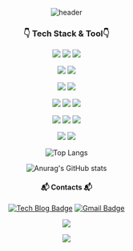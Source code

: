 <div align="center">

![header](https://capsule-render.vercel.app/api?type=venom&color=6d6a0a&height=160&section=header&text=Hello%20World!&fontColor=E2E2E2&fontSize=90&animation=twinkling)

### 👇 Tech Stack & Tool👇
<!--
<img src="https://img.shields.io/badge/HTML5-E34F26?style=flat-square&logo=htmlacademy&logoColor=white"> <img src="https://img.shields.io/badge/CSS-1572B6?style=flat-square&logo=css3&logoColor=white"> 
-->

<img src="https://img.shields.io/badge/Java-007396?style=flat-square&logo=openjdk&logoColor=white"> <img src="https://img.shields.io/badge/Spring-6DB33F?style=flat-square&logo=Spring&logoColor=white"/> <img src="https://img.shields.io/badge/Spring Boot-6DB33F?style=flat-square&logo=springboot&logoColor=white"> 

<img src="https://img.shields.io/badge/Spring Security-6DB33F?style=flat-square&logo=springsecurity&logoColor=white"> <img src="https://img.shields.io/badge/Spring Data JPA-6DB33F?style=flat-square&logo=Spring&logoColor=white">

<img src="https://img.shields.io/badge/MySQL-4479A1?style=flat-square&logo=mysql&logoColor=white"> <img src="https://img.shields.io/badge/Redis-DC382D?style=flat-square&logo=redis&logoColor=white">

<img src="https://img.shields.io/badge/AWS EC2-FF9900?style=flat-square&logo=amazonec2&logoColor=white"> <img src="https://img.shields.io/badge/AWS S3-569A31?style=flat-square&logo=amazons3&logoColor=white"> <img src="https://img.shields.io/badge/AWS RDS-527FFF?style=flat-square&logo=amazonrds&logoColor=white"> 

<img src="https://img.shields.io/badge/Docker-2496ED?style=flat-square&logo=Docker&logoColor=white"/> <img src="https://img.shields.io/badge/Github Actions-2088FF?style=flat-square&logo=githubactions&logoColor=white"/> <img src="https://img.shields.io/badge/GitHub-181717?style=flat-square&logo=GitHub&logoColor=white"/> 

<img src="https://img.shields.io/badge/Prometheus-E6522C?style=flat-square&logo=prometheus&logoColor=white"/> <img src="https://img.shields.io/badge/Grafana-F46800?style=flat-square&logo=grafana&logoColor=white"/> 


![Top Langs](https://github-readme-stats.vercel.app/api/top-langs/?username=95hyun&layout=compact&theme=merko)

![Anurag's GitHub stats](https://github-readme-stats.vercel.app/api?username=95hyun&show_icons=true&theme=merko)


#### 📬 Contacts 📬

[![Tech Blog Badge](http://img.shields.io/badge/-Tech%20blog-black?style=flat-square&logo=github&link=https://helloresekai.tistory.com/)](https://helloresekai.tistory.com/)
[![Gmail Badge](https://img.shields.io/badge/Gmail-d14836?style=flat-square&logo=Gmail&logoColor=white&link=mailto:kingmandoo95@gmail.com)](mailto:kingmandoo95@gmail.com)

<a href="https://hits.seeyoufarm.com"><img src="https://hits.seeyoufarm.com/api/count/incr/badge.svg?url=https%3A%2F%2Fgithub.com%2F95hyun&count_bg=%23729C52&title_bg=%23555555&icon=&icon_color=%23E7E7E7&title=hits&edge_flat=false"/></a>

<img src="https://capsule-render.vercel.app/api?type=waving&color=6d6a0a&height=160&section=footer&fontColor=E2E2E2&fontSize=90" />
</div>



<!--
**95hyun/95hyun** is a ✨ _special_ ✨ repository because its `README.md` (this file) appears on your GitHub profile.

Here are some ideas to get you started:

- 🔭 I’m currently working on ...
- 🌱 I’m currently learning ...
- 👯 I’m looking to collaborate on ...
- 🤔 I’m looking for help with ...
- 💬 Ask me about ...
- 📫 How to reach me: ...
- 😄 Pronouns: ...
- ⚡ Fun fact: ...
-->
